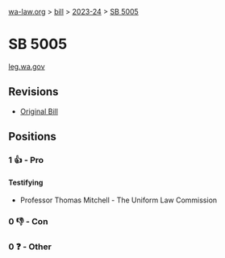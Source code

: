 [wa-law.org](/) > [bill](/bill/) > [2023-24](/bill/2023-24/) > [SB 5005](/bill/2023-24/sb/5005/)

# SB 5005
[leg.wa.gov](https://app.leg.wa.gov/billsummary?BillNumber=5005&Year=2023&Initiative=false)

## Revisions
* [Original Bill](1/)

## Positions
### 1 👍 - Pro
#### Testifying
* Professor Thomas Mitchell - The Uniform Law Commission

### 0 👎 - Con

### 0 ❓ - Other
